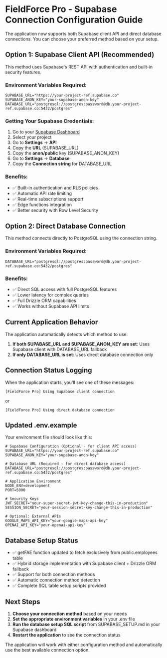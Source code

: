 # FieldForce Pro - Supabase Connection Configuration Guide

The application now supports both Supabase client API and direct database connections. You can choose your preferred method based on your setup.

## Option 1: Supabase Client API (Recommended)

This method uses Supabase's REST API with authentication and built-in security features.

### Environment Variables Required:
```env
SUPABASE_URL="https://your-project-ref.supabase.co"
SUPABASE_ANON_KEY="your-supabase-anon-key"
DATABASE_URL="postgresql://postgres:password@db.your-project-ref.supabase.co:5432/postgres"
```

### Getting Your Supabase Credentials:
1. Go to your [Supabase Dashboard](https://app.supabase.com/)
2. Select your project
3. Go to **Settings** → **API**
4. Copy the **URL** (SUPABASE_URL)
5. Copy the **anon/public** key (SUPABASE_ANON_KEY)
6. Go to **Settings** → **Database**
7. Copy the **Connection string** for DATABASE_URL

### Benefits:
- ✅ Built-in authentication and RLS policies
- ✅ Automatic API rate limiting
- ✅ Real-time subscriptions support
- ✅ Edge functions integration
- ✅ Better security with Row Level Security

## Option 2: Direct Database Connection

This method connects directly to PostgreSQL using the connection string.

### Environment Variables Required:
```env
DATABASE_URL="postgresql://postgres:password@db.your-project-ref.supabase.co:5432/postgres"
```

### Benefits:
- ✅ Direct SQL access with full PostgreSQL features
- ✅ Lower latency for complex queries
- ✅ Full Drizzle ORM capabilities
- ✅ Works without Supabase API limits

## Current Application Behavior

The application automatically detects which method to use:

1. **If both SUPABASE_URL and SUPABASE_ANON_KEY are set**: Uses Supabase client with DATABASE_URL fallback
2. **If only DATABASE_URL is set**: Uses direct database connection only

## Connection Status Logging

When the application starts, you'll see one of these messages:

```
[FieldForce Pro] Using Supabase client connection
```
or
```
[FieldForce Pro] Using direct database connection
```

## Updated .env.example

Your environment file should look like this:

```env
# Supabase Configuration (Optional - for client API access)
SUPABASE_URL="https://your-project-ref.supabase.co"
SUPABASE_ANON_KEY="your-supabase-anon-key"

# Database URL (Required - for direct database access)
DATABASE_URL="postgresql://postgres:password@db.your-project-ref.supabase.co:5432/postgres"

# Application Environment
NODE_ENV=development
PORT=5000

# Security Keys
JWT_SECRET="your-super-secret-jwt-key-change-this-in-production"
SESSION_SECRET="your-session-secret-key-change-this-in-production"

# Optional: External APIs
GOOGLE_MAPS_API_KEY="your-google-maps-api-key"
OPENAI_API_KEY="your-openai-api-key"
```

## Database Setup Status

- ✅ getFAE function updated to fetch exclusively from public.employees table
- ✅ Hybrid storage implementation with Supabase client + Drizzle ORM fallback
- ✅ Support for both connection methods
- ✅ Automatic connection method detection
- ✅ Complete SQL table setup scripts provided

## Next Steps

1. **Choose your connection method** based on your needs
2. **Set the appropriate environment variables** in your .env file
3. **Run the database setup SQL script** from SUPABASE_SETUP.md in your Supabase dashboard
4. **Restart the application** to see the connection status

The application will work with either configuration method and automatically use the best available connection option.